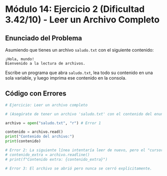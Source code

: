 # Módulo 14: Ejercicio 2 (Dificultad 3.42/10) - Leer un Archivo Completo

## Enunciado del Problema

Asumiendo que tienes un archivo `saludo.txt` con el siguiente contenido:
```
¡Hola, mundo!
Bienvenido a la lectura de archivos.
```
Escribe un programa que abra `saludo.txt`, lea todo su contenido en una sola variable, y luego imprima ese contenido en la consola.

## Código con Errores

```python
# Ejercicio: Leer un archivo completo

# (Asegúrate de tener un archivo 'saludo.txt' con el contenido del enunciado)

archivo = open("saludo.txt", "r") # Error 1

contenido = archivo.read()
print("Contenido del archivo:")
print(contenido)

# Error 2: La siguiente línea intentaría leer de nuevo, pero el "cursor" ya está al final.
# contenido_extra = archivo.readline() 
# print(f"Contenido extra: {contenido_extra}")

# Error 3: El archivo se abrió pero nunca se cerró explícitamente.

